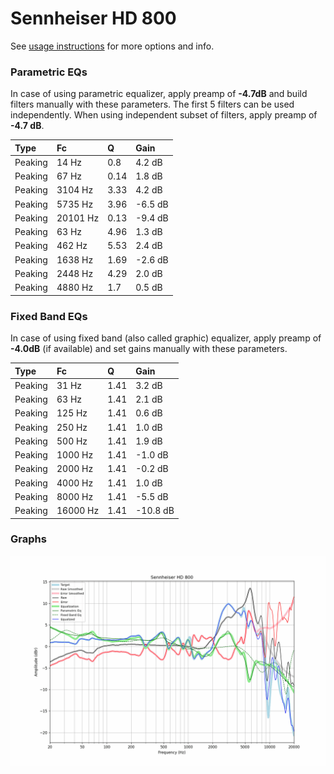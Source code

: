# Sennheiser HD 800
See [usage instructions](https://github.com/jaakkopasanen/AutoEq#usage) for more options and info.

### Parametric EQs
In case of using parametric equalizer, apply preamp of **-4.7dB** and build filters manually
with these parameters. The first 5 filters can be used independently.
When using independent subset of filters, apply preamp of **-4.7 dB**.

| Type    | Fc       |    Q | Gain    |
|:--------|:---------|:-----|:--------|
| Peaking | 14 Hz    | 0.8  | 4.2 dB  |
| Peaking | 67 Hz    | 0.14 | 1.8 dB  |
| Peaking | 3104 Hz  | 3.33 | 4.2 dB  |
| Peaking | 5735 Hz  | 3.96 | -6.5 dB |
| Peaking | 20101 Hz | 0.13 | -9.4 dB |
| Peaking | 63 Hz    | 4.96 | 1.3 dB  |
| Peaking | 462 Hz   | 5.53 | 2.4 dB  |
| Peaking | 1638 Hz  | 1.69 | -2.6 dB |
| Peaking | 2448 Hz  | 4.29 | 2.0 dB  |
| Peaking | 4880 Hz  | 1.7  | 0.5 dB  |

### Fixed Band EQs
In case of using fixed band (also called graphic) equalizer, apply preamp of **-4.0dB**
(if available) and set gains manually with these parameters.

| Type    | Fc       |    Q | Gain     |
|:--------|:---------|:-----|:---------|
| Peaking | 31 Hz    | 1.41 | 3.2 dB   |
| Peaking | 63 Hz    | 1.41 | 2.1 dB   |
| Peaking | 125 Hz   | 1.41 | 0.6 dB   |
| Peaking | 250 Hz   | 1.41 | 1.0 dB   |
| Peaking | 500 Hz   | 1.41 | 1.9 dB   |
| Peaking | 1000 Hz  | 1.41 | -1.0 dB  |
| Peaking | 2000 Hz  | 1.41 | -0.2 dB  |
| Peaking | 4000 Hz  | 1.41 | 1.0 dB   |
| Peaking | 8000 Hz  | 1.41 | -5.5 dB  |
| Peaking | 16000 Hz | 1.41 | -10.8 dB |

### Graphs
![](./Sennheiser%20HD%20800.png)